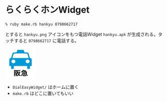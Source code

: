 # らくらくホンWidget

```
% ruby make.rb hankyu 0798662717
```

とすると ``hankyu.png`` アイコンをもつ電話Widget ``hankyu.apk`` が生成される。タッチすると ``0798662717`` に電話する。

![](hankyu.png)

* ``DialEasyWidget/`` はホームに置く
* ``make.rb`` はどこに置いてもいい

